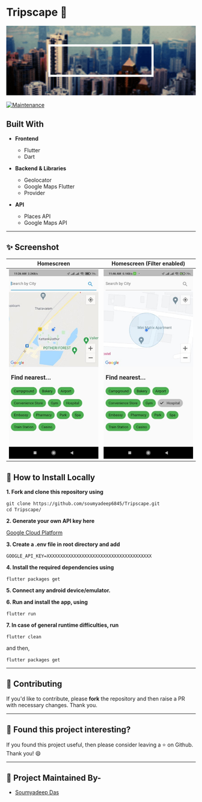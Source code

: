 # Tripscape 🌴

<p align="center">
   <img src="lib/assets/TRIPSCAPE.gif" alt="Logo"/>
</p>
<!-- PROJECT LOGO -->

[![Maintenance](https://img.shields.io/badge/Maintained%3F-yes-green.svg?style=for-the-badge)](https://GitHub.com/Naereen/StrapDown.js/graphs/commit-activity)

<!-- ABOUT THE PROJECT -->
## Built With
* **Frontend**
   -  Flutter
   -  Dart

* **Backend & Libraries**
   -  Geolocator
   -  Google Maps Flutter
   -  Provider

*  **API**
   -  Places API
   -  Google Maps API
---

## ✨ Screenshot

| Homescreen | Homescreen (Filter enabled) |
| - | - |
| ![lib/assets/Home_screen.jpeg](lib/assets/Home_screen.jpeg) | ![lib/assets/Home_screen_marker.jpeg](lib/assets/Home_screen_marker.jpeg) |

<!-- BUILT WITH -->  

## 📲 How to Install Locally

**1. Fork and clone this repository using**

   ```
   git clone https://github.com/soumyadeep6845/Tripscape.git
   cd Tripscape/
   ```  
**2. Generate your own API key here**

   [Google Cloud Platform](https://console.cloud.google.com/home/dashboard)

**3. Create a .env file in root directory and add**  

   ```
   GOOGLE_API_KEY=XXXXXXXXXXXXXXXXXXXXXXXXXXXXXXXXXXXXXXX
   ```
**4. Install the required dependencies using**  

   ```
   flutter packages get
   ```
**5. Connect any android device/emulator.**  

**6. Run and install the app, using**
   
   ```
   flutter run
   ```

**7. In case of general runtime difficulties, run**
   
   ```
   flutter clean
   ```
   and then,
   ```
   flutter packages get
   ```
---

## 🎈 Contributing

If you'd like to contribute, please **fork** the repository and then raise a PR with necessary changes. Thank you.

---

## 💚 Found this project interesting?

If you found this project useful, then please consider leaving a :star: on Github. Thank you! 😄

---

## 👨 Project Maintained By-

* [Soumyadeep Das](https://www.linkedin.com/in/soumya0021/)
